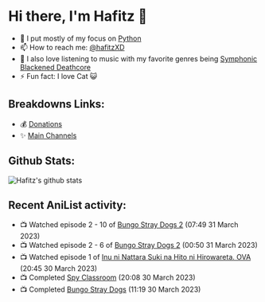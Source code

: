 # Hi there, I'm Hafitz 👋
- 🐍 I put mostly of my focus on [Python](https://python.org)
- 📫 How to reach me: [@hafitzXD](https://t.me/hafitzXD)
- 🎵 I also love listening to music with my favorite genres being [Symphonic Blackened Deathcore](https://youtu.be/qyYmS_iBcy4)
- ⚡ Fun fact: I love Cat 😺

## Breakdowns Links:
- 💰 [Donations](https://t.me/TheBreakdowns/2)
- ✨ [Main Channels](https://t.me/TheBreakdowns)

## Github Stats:
![Hafitz's github stats](https://github-readme-stats.vercel.app/api?username=breakdowns&show_icons=true&count_private=true&bg_color=00000000&text_color=777)

## Recent AniList activity:
<!-- ANILIST_ACTIVITY:start -->

-   📺 Watched episode 2 - 10 of [Bungo Stray Dogs 2](https://anilist.co/anime/21679) (07:49 31 March 2023)
-   📺 Watched episode 2 - 6 of [Bungo Stray Dogs 2](https://anilist.co/anime/21679) (00:50 31 March 2023)
-   📺 Watched episode 1 of [Inu ni Nattara Suki na Hito ni Hirowareta. OVA](https://anilist.co/anime/159807) (20:45 30 March 2023)
-   📺 Completed [Spy Classroom](https://anilist.co/anime/146323) (20:08 30 March 2023)
-   📺 Completed [Bungo Stray Dogs](https://anilist.co/anime/21311) (11:19 30 March 2023)

<!-- ANILIST_ACTIVITY:end -->
